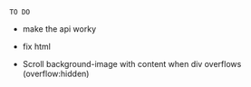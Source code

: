     TO DO

- make the api worky

- fix html

- Scroll background-image with content when div overflows (overflow:hidden)
